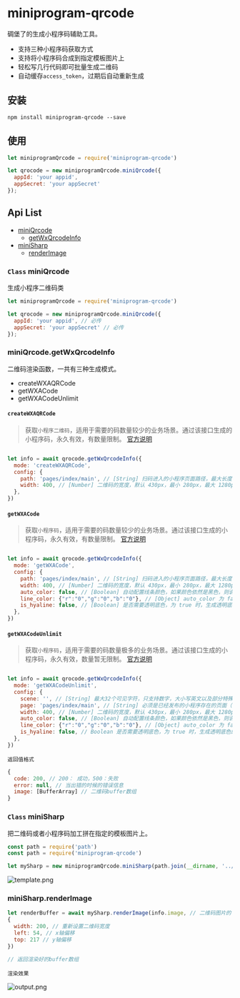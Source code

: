 # miniprogram-qrcode
碉堡了的生成小程序码辅助工具。

* 支持三种小程序码获取方式
* 支持将小程序码合成到指定模板图片上
* 轻松写几行代码即可批量生成二维码
* 自动缓存`access_token`，过期后自动重新生成



## 安装

```
npm install miniprogram-qrcode --save
```

## 使用

```js
let miniprogramQrcode = require('miniprogram-qrcode')

let qrocode = new miniprogramQrcode.miniQrcode({
  appId: 'your appid',
  appSecret: 'your appSecret'
});

```

## Api List
* <a href="#class-miniqrcode">miniQrcode</a>
  * <a href="#miniqrcodegetwxqrcodeinfo">getWxQrcodeInfo</a>
* <a href="#class-minisharp">miniSharp</a>
  * <a href="#minisharprenderimage">renderImage</a>
### `Class` miniQrcode
生成小程序二维码类

```js
let miniprogramQrcode = require('miniprogram-qrcode')

let qrocode = new miniprogramQrcode.miniQrcode({
  appId: 'your appid', // 必传
  appSecret: 'your appSecret' // 必传
});

```

### miniQrcode.getWxQrcodeInfo
二维码渲染函数，一共有三种生成模式。

* createWXAQRCode
* getWXACode
* getWXACodeUnlimit

#### `createWXAQRCode`
> 获取`小程序二维码`，适用于需要的码数量较少的业务场景。通过该接口生成的小程序码，永久有效，有数量限制。
> <a href="https://developers.weixin.qq.com/miniprogram/dev/api/open-api/qr-code/createWXAQRCode.html">官方说明</a>

```js

let info = await qrocode.getWxQrcodeInfo({
  mode: 'createWXAQRCode',
  config: {
    path: 'pages/index/main', // [String] 扫码进入的小程序页面路径，最大长度 128 字节，不能为空
    width: 400, // [Number] 二维码的宽度，默认 430px，最小 280px，最大 1280px
  },
})

```

#### `getWXACode`
> 获取`小程序码`，适用于需要的码数量较少的业务场景。通过该接口生成的小程序码，永久有效，有数量限制。
> <a href="https://developers.weixin.qq.com/miniprogram/dev/api/open-api/qr-code/getWXACode.html">官方说明</a>

```js

let info = await qrocode.getWxQrcodeInfo({
  mode: 'getWXACode',
  config: {
    path: 'pages/index/main', // [String] 扫码进入的小程序页面路径，最大长度 128 字节，不能为空
    width: 400, // [Number] 二维码的宽度，默认 430px，最小 280px，最大 1280px
    auto_color: false, // [Boolean] 自动配置线条颜色，如果颜色依然是黑色，则说明不建议配置主色调，默认 false
    line_color: {"r":"0","g":"0","b":"0"}, // [Object] auto_color 为 false 时生效，使用 rgb 设置颜色 例如 {"r":"xxx","g":"xxx","b":"xxx"} 十进制表示，默认全 0
    is_hyaline: false, // [Boolean] 是否需要透明底色，为 true 时，生成透明底色的小程序码，默认 false
  },
})

```

#### `getWXACodeUnlimit`
> 获取`小程序码`，适用于需要的码数量极多的业务场景。通过该接口生成的小程序码，永久有效，数量暂无限制。
> <a href="https://developers.weixin.qq.com/miniprogram/dev/api/open-api/qr-code/getWXACodeUnlimit.html">官方说明</a>

```js

let info = await qrocode.getWxQrcodeInfo({
  mode: 'getWXACodeUnlimit',
  config: {
    scene: '', // [String] 最大32个可见字符，只支持数字，大小写英文以及部分特殊字符：!#$&'()*+,/:;=?@-._~，其它字符请自行编码为合法字符（因不支持%，中文无法使用 urlencode 处理，请使用其他编码方式）
    page: 'pages/index/main', // [String] 必须是已经发布的小程序存在的页面（否则报错），例如 pages/index/index, 根路径前不要填加 /,不能携带参数（参数请放在scene字段里），如果不填写这个字段，默认跳主页面
    width: 400, // [Number] 二维码的宽度，默认 430px，最小 280px，最大 1280px
    auto_color: false, // [Boolean] 自动配置线条颜色，如果颜色依然是黑色，则说明不建议配置主色调，默认 false
    line_color: {"r":"0","g":"0","b":"0"}, // [Object] auto_color 为 false 时生效，使用 rgb 设置颜色 例如 {"r":"xxx","g":"xxx","b":"xxx"} 十进制表示，默认全 0
    is_hyaline: false, // Boolean 是否需要透明底色，为 true 时，生成透明底色的小程序码，默认 false
  },
})

```

`返回值格式`
```js
{
  code: 200, // 200： 成功，500：失败
  error: null, // 当出错的时候的错误信息
  image: [BufferArray] // 二维码buffer数组
}
```



### `Class` miniSharp
把二维码或者小程序码加工拼在指定的模板图片上。

```js
const path = require('path')
const path = require('miniprogram-qrcode')

let mySharp = new miniprogramQrcode.miniSharp(path.join(__dirname, '../template.png')); // 传入指定的模板图片 如下图。

```

![template.png](https://i.loli.net/2018/11/16/5bee70edc46da.png)

### miniSharp.renderImage

```js
let renderBuffer = await mySharp.renderImage(info.image, // 二维码图片的 buffer 数组 
{ 
  width: 200, // 重新设置二维码宽度
  left: 54, // x轴偏移
  top: 217 // y轴偏移
})

// 返回渲染好的buffer数组
```

`渲染效果`

![output.png](https://i.loli.net/2018/11/16/5bee716374ba7.png)
